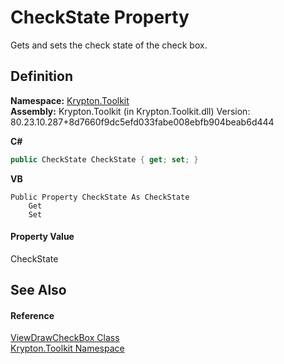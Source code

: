 # CheckState Property


Gets and sets the check state of the check box.



## Definition
**Namespace:** <a href="79d2eac2-21f4-54ff-7552-b20c33c30600.md">Krypton.Toolkit</a>  
**Assembly:** Krypton.Toolkit (in Krypton.Toolkit.dll) Version: 80.23.10.287+8d7660f9dc5efd033fabe008ebfb904beab6d444

**C#**
``` C#
public CheckState CheckState { get; set; }
```
**VB**
``` VB
Public Property CheckState As CheckState
	Get
	Set
```



#### Property Value
CheckState

## See Also


#### Reference
<a href="897ff6f1-2e19-3f36-45ff-2dacb045dd45.md">ViewDrawCheckBox Class</a>  
<a href="79d2eac2-21f4-54ff-7552-b20c33c30600.md">Krypton.Toolkit Namespace</a>  

